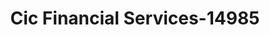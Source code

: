 ---
f_zip-code: 98664
f_state-code: WA
title: Cic Financial Services-14985
f_phone: 360-514-8411
f_city-only: Vancouver
f_address: 221E Ne 104Th Ave Vancouver
f_location-unique-id: '14985'
slug: cic-financial-services-14985
updated-on: '2024-05-30T13:46:58.046Z'
created-on: '2024-05-30T13:36:59.803Z'
published-on: '2024-05-30T13:54:32.469Z'
f_city-state: cms/city/vancouver-wa.md
f_company: cms/company/cic-financial-services.md
f_state: cms/state/washington.md
layout: '[payday-loan].html'
tags: payday-loan
---